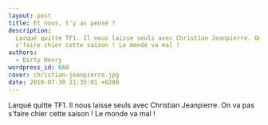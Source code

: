 ```yaml
---
layout: post
title: Et nous, t'y as pensé ?
description:
  Larqué quitte TF1. Il nous laisse seuls avec Christian Jeanpierre. On va pas
  s'faire chier cette saison ! Le monde va mal !
authors:
  - Dirty Henry
wordpress_id: 668
cover: christian-jeanpierre.jpg
date: 2010-07-30 21:35:01 +0200
---
```


Larqué quitte TF1. Il nous laisse seuls avec Christian Jeanpierre. On va pas
s'faire chier cette saison ! Le monde va mal !
